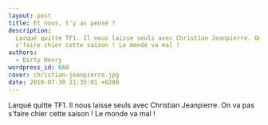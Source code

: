 ```yaml
---
layout: post
title: Et nous, t'y as pensé ?
description:
  Larqué quitte TF1. Il nous laisse seuls avec Christian Jeanpierre. On va pas
  s'faire chier cette saison ! Le monde va mal !
authors:
  - Dirty Henry
wordpress_id: 668
cover: christian-jeanpierre.jpg
date: 2010-07-30 21:35:01 +0200
---
```


Larqué quitte TF1. Il nous laisse seuls avec Christian Jeanpierre. On va pas
s'faire chier cette saison ! Le monde va mal !
